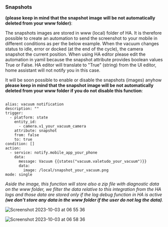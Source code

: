 ### Snapshots ###

**(please keep in mind that the snapshot image will be not automatically deleted from your www folder)**:

The snapshots images are stored in www (local) folder of HA. It is therefore possible to create an automation to send the screenshot to your mobile in different conditions as per the below example. 
When the vacuum changes status to idle, error or docked (at the end of the cycle), the camera snapshot the current position. 
When using HA editor please edit the automation in yamil because the snapshot attribute provides boolean values True or False. 
HA editor will translate to "True" (string) from the UI editor, home assistant will not notify you in this case.

It will be soon possible to enable or disable the snapshots (images) anyhow **please keep in mind that the snapshot image will be not automatically deleted from your www folder if you do not disable this function**:

```

alias: vacuum notification
description: ""
trigger:
  - platform: state
    entity_id:
      - camera.v1_your_vacuum_camera
    attribute: snapshot
    from: false
    to: true
condition: []
action:
  - service: notify.mobile_app_your_phone
    data:
      message: Vacuum {{states("vacuum.valetudo_your_vacuum")}}
      data:
        image: /local/snapshot_your_vacuum.png
mode: single

```

*Aside the image, this function will store also a zip file with diagnostic data on the www folder, we filter the data relative to this integration from the HA logs and those data are stored only if the
log debug function in HA is active ***(we don't store any data in the www folder if the user do not log the data)***.*

![Screenshot 2023-10-03 at 06 55 36](https://github.com/sca075/valetudo_vacuum_camera/assets/82227818/6aedcdd3-6f39-4b11-8c0f-6da99f5490e9)

![Screenshot 2023-10-03 at 06 58 36](https://github.com/sca075/valetudo_vacuum_camera/assets/82227818/363881f5-bca6-462f-80d8-9a6351bcf285)
